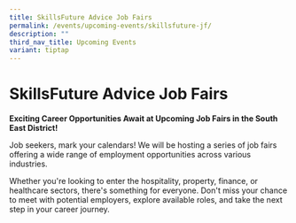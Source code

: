 ```yaml
---
title: SkillsFuture Advice Job Fairs
permalink: /events/upcoming-events/skillsfuture-jf/
description: ""
third_nav_title: Upcoming Events
variant: tiptap
---
```

<h1>SkillsFuture Advice Job Fairs</h1>
<p><strong>Exciting Career Opportunities Await at Upcoming Job Fairs in the South East District!</strong>
</p>
<p>Job seekers, mark your calendars! We will be hosting a series of job fairs
offering a wide range of employment opportunities across various industries.</p>
<p>Whether you're looking to enter the hospitality, property, finance, or
healthcare sectors, there's something for everyone. Don't miss your chance
to meet with potential employers, explore available roles, and take the
next step in your career journey.</p>
<p></p>